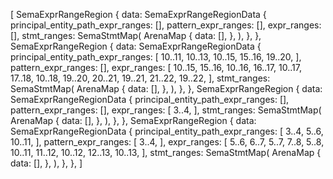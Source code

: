[
    SemaExprRangeRegion {
        data: SemaExprRangeRegionData {
            principal_entity_path_expr_ranges: [],
            pattern_expr_ranges: [],
            expr_ranges: [],
            stmt_ranges: SemaStmtMap(
                ArenaMap {
                    data: [],
                },
            ),
        },
    },
    SemaExprRangeRegion {
        data: SemaExprRangeRegionData {
            principal_entity_path_expr_ranges: [
                10..11,
                10..13,
                10..15,
                15..16,
                19..20,
            ],
            pattern_expr_ranges: [],
            expr_ranges: [
                10..15,
                15..16,
                10..16,
                16..17,
                10..17,
                17..18,
                10..18,
                19..20,
                20..21,
                19..21,
                21..22,
                19..22,
            ],
            stmt_ranges: SemaStmtMap(
                ArenaMap {
                    data: [],
                },
            ),
        },
    },
    SemaExprRangeRegion {
        data: SemaExprRangeRegionData {
            principal_entity_path_expr_ranges: [],
            pattern_expr_ranges: [],
            expr_ranges: [
                3..4,
            ],
            stmt_ranges: SemaStmtMap(
                ArenaMap {
                    data: [],
                },
            ),
        },
    },
    SemaExprRangeRegion {
        data: SemaExprRangeRegionData {
            principal_entity_path_expr_ranges: [
                3..4,
                5..6,
                10..11,
            ],
            pattern_expr_ranges: [
                3..4,
            ],
            expr_ranges: [
                5..6,
                6..7,
                5..7,
                7..8,
                5..8,
                10..11,
                11..12,
                10..12,
                12..13,
                10..13,
            ],
            stmt_ranges: SemaStmtMap(
                ArenaMap {
                    data: [],
                },
            ),
        },
    },
]